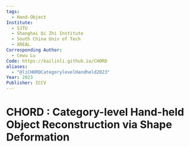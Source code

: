 ```yaml
---
tags:
  - Hand-Object
Institute:
  - SJTU
  - Shanghai Qi Zhi Institute
  - South China Univ of Tech
  - XREAL
Corresponding Author:
  - Cewu Lu
Code: https://kailinli.github.io/CHORD
aliases:
  - "@liCHORDCategorylevelHandheld2023"
Year: 2023
Publisher: ICCV
---
```

# CHORD : Category-level Hand-held Object Reconstruction via Shape Deformation
